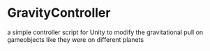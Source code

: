 # GravityController
a simple controller script for Unity to modify the gravitational pull on gameobjects like they were on different planets
